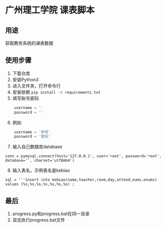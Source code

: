 # 广州理工学院 课表脚本

## 用途

获取教务系统的课表数据

## 使用步骤

1. 下载仓库
2. 安装Python3
3. 进入文件夹，打开命令行
4. 安装依赖
   ```pip install -r requirements.txt```
5. 填写账号密码
```python
    username = ''
    password = ''
```
6. 例如
```python
    username = '学号'
    password = '密码'
```
7. 输入自己数据库database
```mysql
conn = pymysql.connect(host='127.0.0.1', user='root', password='root', database='', charset='utf8mb4')
```
8. 输入表名，示例表名是kebiao
```mysql
sql = '''insert into kebiao(name,teacher,room,day,attend,nums,enums) values (%s,%s,%s,%s,%s,%s,%s) ;
```
## 最后

1. progress.py和progress.bat在同一目录
2. 双击执行progress.bat文件
